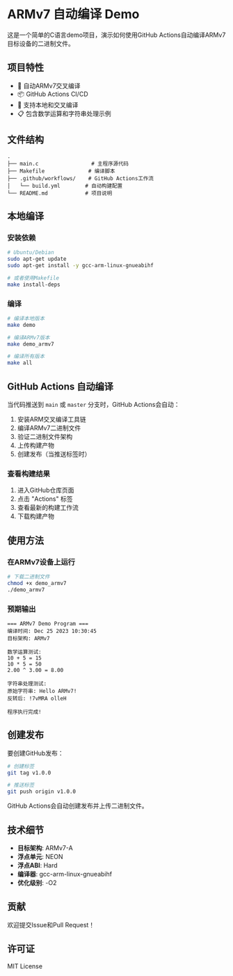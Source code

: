 # ARMv7 自动编译 Demo

这是一个简单的C语言demo项目，演示如何使用GitHub Actions自动编译ARMv7目标设备的二进制文件。

## 项目特性

- 🚀 自动ARMv7交叉编译
- 📦 GitHub Actions CI/CD
- 🔧 支持本地和交叉编译
- 📋 包含数学运算和字符串处理示例

## 文件结构

```
.
├── main.c                 # 主程序源代码
├── Makefile              # 编译脚本
├── .github/workflows/    # GitHub Actions工作流
│   └── build.yml        # 自动构建配置
└── README.md            # 项目说明
```

## 本地编译

### 安装依赖

```bash
# Ubuntu/Debian
sudo apt-get update
sudo apt-get install -y gcc-arm-linux-gnueabihf

# 或者使用Makefile
make install-deps
```

### 编译

```bash
# 编译本地版本
make demo

# 编译ARMv7版本
make demo_armv7

# 编译所有版本
make all
```

## GitHub Actions 自动编译

当代码推送到 `main` 或 `master` 分支时，GitHub Actions会自动：

1. 安装ARM交叉编译工具链
2. 编译ARMv7二进制文件
3. 验证二进制文件架构
4. 上传构建产物
5. 创建发布（当推送标签时）

### 查看构建结果

1. 进入GitHub仓库页面
2. 点击 "Actions" 标签
3. 查看最新的构建工作流
4. 下载构建产物

## 使用方法

### 在ARMv7设备上运行

```bash
# 下载二进制文件
chmod +x demo_armv7
./demo_armv7
```

### 预期输出

```
=== ARMv7 Demo Program ===
编译时间: Dec 25 2023 10:30:45
目标架构: ARMv7

数学运算测试:
10 + 5 = 15
10 * 5 = 50
2.00 ^ 3.00 = 8.00

字符串处理测试:
原始字符串: Hello ARMv7!
反转后: !7vMRA olleH

程序执行完成!
```

## 创建发布

要创建GitHub发布：

```bash
# 创建标签
git tag v1.0.0

# 推送标签
git push origin v1.0.0
```

GitHub Actions会自动创建发布并上传二进制文件。

## 技术细节

- **目标架构**: ARMv7-A
- **浮点单元**: NEON
- **浮点ABI**: Hard
- **编译器**: gcc-arm-linux-gnueabihf
- **优化级别**: -O2

## 贡献

欢迎提交Issue和Pull Request！

## 许可证

MIT License